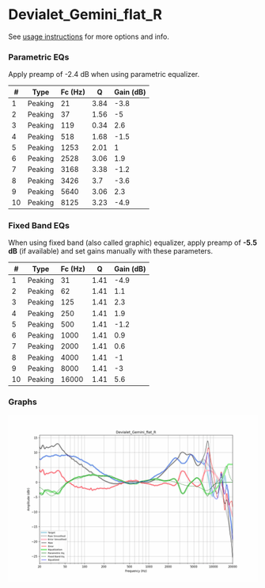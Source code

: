 # Devialet_Gemini_flat_R
See [usage instructions](https://github.com/jaakkopasanen/AutoEq#usage) for more options and info.

### Parametric EQs
Apply preamp of -2.4 dB when using parametric equalizer.

|   # | Type    |   Fc (Hz) |    Q |   Gain (dB) |
|-----|---------|-----------|------|-------------|
|   1 | Peaking |        21 | 3.84 |        -3.8 |
|   2 | Peaking |        37 | 1.56 |        -5   |
|   3 | Peaking |       119 | 0.34 |         2.6 |
|   4 | Peaking |       518 | 1.68 |        -1.5 |
|   5 | Peaking |      1253 | 2.01 |         1   |
|   6 | Peaking |      2528 | 3.06 |         1.9 |
|   7 | Peaking |      3168 | 3.38 |        -1.2 |
|   8 | Peaking |      3426 | 3.7  |        -3.6 |
|   9 | Peaking |      5640 | 3.06 |         2.3 |
|  10 | Peaking |      8125 | 3.23 |        -4.9 |

### Fixed Band EQs
When using fixed band (also called graphic) equalizer, apply preamp of **-5.5 dB** (if available) and set gains manually with these parameters.

|   # | Type    |   Fc (Hz) |    Q |   Gain (dB) |
|-----|---------|-----------|------|-------------|
|   1 | Peaking |        31 | 1.41 |        -4.9 |
|   2 | Peaking |        62 | 1.41 |         1.1 |
|   3 | Peaking |       125 | 1.41 |         2.3 |
|   4 | Peaking |       250 | 1.41 |         1.9 |
|   5 | Peaking |       500 | 1.41 |        -1.2 |
|   6 | Peaking |      1000 | 1.41 |         0.9 |
|   7 | Peaking |      2000 | 1.41 |         0.6 |
|   8 | Peaking |      4000 | 1.41 |        -1   |
|   9 | Peaking |      8000 | 1.41 |        -3   |
|  10 | Peaking |     16000 | 1.41 |         5.6 |

### Graphs
![](./Devialet_Gemini_flat_R.png)
